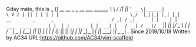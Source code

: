 Gday mate, this is             _                                             (_)                                     __   __ _  _ __ ___  ______                    \ \ / /| || '_ ` _ \|______|                    \ V / | || | | | | |                            \_/  |_||_| |_| |_|   __        _      _                       / _| / _|      | |    | |     ___   ___  __ _ | |_ | |_  ___  | |  __| |    / __| / __|/ _` ||  _||  _|/ _ \ | | / _` |    \__ \| (__| (_| || |  | | | (_) || || (_| |    |___/ \___|\__,_||_|  |_|  \___/ |_| \__,_|                                                                                                 .   Since 2019/10/18   Written by AC34    URL:https://github.com/AC34/vim-scaffold      
